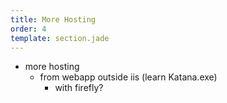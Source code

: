 ```yaml
---
title: More Hosting
order: 4
template: section.jade
---
```


- more hosting
  - from webapp outside iis (learn Katana.exe)
    - with firefly?

